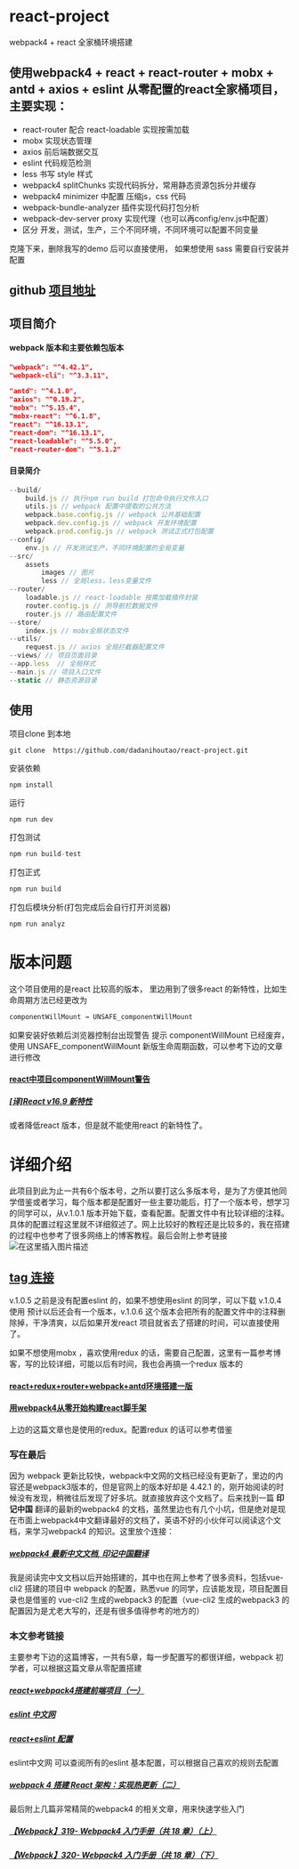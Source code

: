 # react-project
webpack4 + react 全家桶环境搭建

使用webpack4 + react + react-router + mobx + antd + axios + eslint  从零配置的react全家桶项目，
主要实现：
- 
- react-router  配合 react-loadable 实现按需加载
- mobx 实现状态管理
- axios 前后端数据交互
- eslint 代码规范检测
- less 书写 style 样式
- webpack4 splitChunks 实现代码拆分，常用静态资源包拆分并缓存
- webpack4 minimizer 中配置 压缩js，css 代码
- webpack-bundle-analyzer 插件实现代码打包分析
- webpack-dev-server proxy 实现代理（也可以再config/env.js中配置）
- 区分 开发，测试，生产，三个不同环境，不同环境可以配置不同变量

克隆下来，删除我写的demo 后可以直接使用， 如果想使用 sass 需要自行安装并配置
## github [项目地址](https://github.com/dadanihoutao/react-project) 

## 项目简介
#### webpack 版本和主要依赖包版本
```json
"webpack": "^4.42.1",
"webpack-cli": "^3.3.11",

"antd": "^4.1.0",
"axios": "^0.19.2",
"mobx": "^5.15.4",
"mobx-react": "^6.1.8",
"react": "^16.13.1",
"react-dom": "^16.13.1",
"react-loadable": "^5.5.0",
"react-router-dom": "^5.1.2"
```
#### 目录简介
```javascript
--build/
	build.js // 执行npm run build 打包命令执行文件入口
	utils.js // webpack 配置中提取的公共方法
	webpack.base.config.js // webpack 公共基础配置
	webpack.dev.config.js // webpack 开发环境配置
	webpack.prod.config.js // webpack 测试正式打包配置
--config/
	env.js // 开发测试生产，不同环境配置的全局变量
--src/
	assets
		images // 图片
		less // 全局less，less变量文件
--router/
	loadable.js // react-loadable 按需加载插件封装
	router.config.js // 测导航栏数据文件
	router.js // 路由配置文件
--store/
	index.js // mobx全局状态文件
--utils/
	request.js // axios 全局拦截器配置文件
--views/ // 项目页面目录
--app.less  // 全局样式
--main.js // 项目入口文件
--static // 静态资源目录
```
## 使用
项目clone 到本地
```javacript
git clone  https://github.com/dadanihoutao/react-project.git
```
安装依赖
```javacript
npm install 
```
运行
```javascript
npm run dev
```
打包测试
```javascript
npm run build-test
```
打包正式
```javascript
npm run build
```
打包后模块分析(打包完成后会自行打开浏览器)
```javascript
npm run analyz
```
# 版本问题
这个项目使用的是react 比较高的版本，
里边用到了很多react 的新特性，比如生命周期方法已经更改为
```javascript
componentWillMount → UNSAFE_componentWillMount
```
如果安装好依赖后浏览器控制台出现警告 提示 componentWillMount 已经废弃，使用 UNSAFE_componentWillMount 新版生命周期函数，可以参考下边的文章进行修改
#### [react中项目componentWillMount警告](https://blog.csdn.net/HarryHY/article/details/104153011?depth_1-utm_source=distribute.pc_relevant.none-task-blog-BlogCommendFromBaidu-6&utm_source=distribute.pc_relevant.none-task-blog-BlogCommendFromBaidu-6)
##### [\[译\]React v16.9 新特性](https://blog.csdn.net/lunahaijiao/article/details/99619460?depth_1-utm_source=distribute.pc_relevant.none-task-blog-BlogCommendFromBaidu-1&utm_source=distribute.pc_relevant.none-task-blog-BlogCommendFromBaidu-1)

或者降低react 版本，但是就不能使用react 的新特性了。

# 详细介绍
此项目到此为止一共有6个版本号，之所以要打这么多版本号，是为了方便其他同学借鉴或者学习，每个版本都是配置好一些主要功能后，打了一个版本号，想学习的同学可以，从v.1.0.1 版本开始下载，查看配置。配置文件中有比较详细的注释。具体的配置过程这里就不详细叙述了。网上比较好的教程还是比较多的，我在搭建的过程中也参考了很多网络上的博客教程。最后会附上参考链接
![在这里插入图片描述](https://img-blog.csdnimg.cn/20200412230928239.png?x-oss-process=image/watermark,type_ZmFuZ3poZW5naGVpdGk,shadow_10,text_aHR0cHM6Ly9ibG9nLmNzZG4ubmV0L3NoaTg1MTA1MTI3OQ==,size_16,color_FFFFFF,t_70)
## [tag 连接](https://github.com/dadanihoutao/react-project/releases)
v.1.0.5 之前是没有配置eslint 的，如果不想使用eslint 的同学，可以下载 v.1.0.4 使用
预计以后还会有一个版本，v.1.0.6 这个版本会把所有的配置文件中的注释删除掉，干净清爽，以后如果开发react 项目就省去了搭建的时间，可以直接使用了。

如果不想使用mobx ，喜欢使用redux 的话，需要自己配置，这里有一篇参考博客，写的比较详细，可能以后有时间，我也会再搞一个redux 版本的
#### [react+redux+router+webpack+antd环境搭建一版](https://www.cnblogs.com/mybilibili/p/10424448.html) 
#### [用webpack4从零开始构建react脚手架](https://www.cnblogs.com/guojbing/p/10391501.html)
上边的这篇文章也是使用的redux。配置redux 的话可以参考借鉴

### 写在最后
因为 webpack 更新比较快，webpack中文网的文档已经没有更新了，里边的内容还是webpack3版本的，但是官网上的版本好却是 4.42.1 的，刚开始阅读的时候没有发现，稍微往后发现了好多坑。就直接放弃这个文档了。后来找到一篇 **印记中国** 翻译的最新的webpack4 的文档，虽然里边也有几个小坑，但是绝对是现在市面上webpack4中文翻译最好的文档了，英语不好的小伙伴可以阅读这个文档，来学习webpack4 的知识。这里放个连接：
##### [webpack4 最新中文文档, 印记中国翻译](https://webpack.docschina.org/guides/)
我是阅读完中文文档以后开始搭建的，其中也在网上参考了很多资料，包括vue-cli2 搭建的项目中 webpack 的配置，熟悉vue 的同学，应该能发现，项目配置目录也是借鉴的 vue-cli2 生成的webpack3 的配置（vue-cli2 生成的webpack3 的配置因为是尤老大写的，还是有很多值得参考的地方的）

### 本文参考链接
主要参考下边的这篇博客，一共有5章，每一步配置写的都很详细，webpack 初学者，可以根据这篇文章从零配置搭建
##### [react+webpack4搭建前端项目（一）](https://www.jianshu.com/p/04e436cf75ba)
##### [eslint 中文网](https://eslint.bootcss.com/docs/rules/) 
##### [react+eslint 配置](https://blog.csdn.net/huangpb123/article/details/95936311)
eslint中文网 可以查阅所有的eslint 基本配置，可以根据自己喜欢的规则去配置

##### [webpack 4 搭建 React 架构：实现热更新（二）](https://www.jianshu.com/p/78e296fdd7cb)
最后附上几篇非常精简的webpack4 的相关文章，用来快速学些入门
##### [【Webpack】319- Webpack4 入门手册（共 18 章）（上）](https://mp.weixin.qq.com/s/qIbUEFS1SUdlm8-Z8ecmmg)
##### [【Webpack】320- Webpack4 入门手册（共 18 章）（下）](https://mp.weixin.qq.com/s/pW-paZdny8u28l-M9KZFQw)




